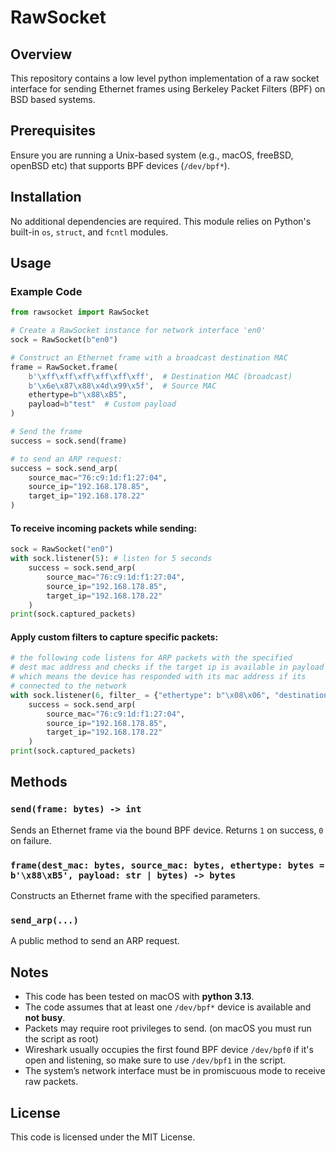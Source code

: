 # RawSocket

## Overview
This repository contains a low level python implementation of a raw socket interface for sending Ethernet frames using Berkeley Packet Filters (BPF) on BSD based systems.

## Prerequisites
Ensure you are running a Unix-based system (e.g., macOS, freeBSD, openBSD etc) that supports BPF devices (`/dev/bpf*`).

## Installation
No additional dependencies are required. This module relies on Python's built-in `os`, `struct`, and `fcntl` modules.

## Usage

### Example Code
```python
from rawsocket import RawSocket

# Create a RawSocket instance for network interface 'en0'
sock = RawSocket(b"en0")

# Construct an Ethernet frame with a broadcast destination MAC
frame = RawSocket.frame(
    b'\xff\xff\xff\xff\xff\xff',  # Destination MAC (broadcast)
    b'\x6e\x87\x88\x4d\x99\x5f',  # Source MAC
    ethertype=b"\x88\xB5",
    payload=b"test"  # Custom payload
)

# Send the frame
success = sock.send(frame)

# to send an ARP request:
success = sock.send_arp(
    source_mac="76:c9:1d:f1:27:04",
    source_ip="192.168.178.85",
    target_ip="192.168.178.22"
)
```
#### To receive incoming packets while sending:

```python
sock = RawSocket("en0")
with sock.listener(5): # listen for 5 seconds
    success = sock.send_arp(
        source_mac="76:c9:1d:f1:27:04",
        source_ip="192.168.178.85",
        target_ip="192.168.178.22"
    )
print(sock.captured_packets)
```
#### Apply custom filters to capture specific packets:
```python
# the following code listens for ARP packets with the specified
# dest mac address and checks if the target ip is available in payload
# which means the device has responded with its mac address if its
# connected to the network
with sock.listener(6, filter_ = {"ethertype": b"\x08\x06", "destination_mac": "76:c9:1d:f1:27:04", "payload": [b"\xc0\xa8\xb2\x16",]}):
    success = sock.send_arp(
        source_mac="76:c9:1d:f1:27:04",
        source_ip="192.168.178.85",
        target_ip="192.168.178.22"
    )
print(sock.captured_packets)
```
## Methods
### `send(frame: bytes) -> int`
Sends an Ethernet frame via the bound BPF device. Returns `1` on success, `0` on failure.

### `frame(dest_mac: bytes, source_mac: bytes, ethertype: bytes = b'\x88\xB5', payload: str | bytes) -> bytes`
Constructs an Ethernet frame with the specified parameters.

### `send_arp(...)`
A public method to send an ARP request.

## Notes
- This code has been tested on macOS with **python 3.13**. 
- The code assumes that at least one `/dev/bpf*` device is available and **not busy**.
- Packets may require root privileges to send. (on macOS you must run the script as root)
- Wireshark usually occupies the first found BPF device `/dev/bpf0` if it's open and listening, so make sure to use `/dev/bpf1` in the script.
- The system’s network interface must be in promiscuous mode to receive raw packets.

## License
This code is licensed under the MIT License.
